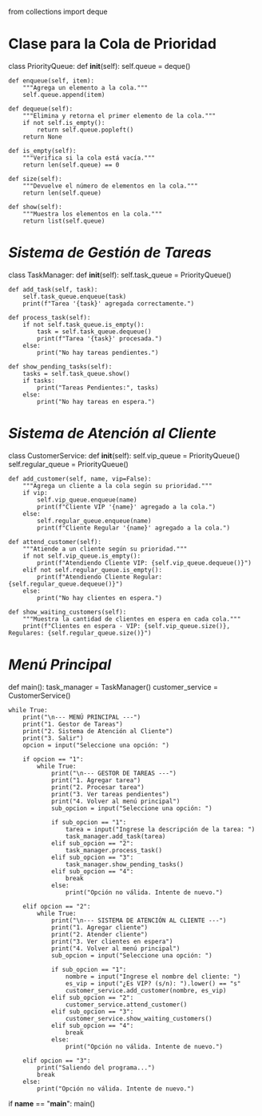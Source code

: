 from collections import deque

# Clase para la Cola de Prioridad
class PriorityQueue:
    def __init__(self):
        self.queue = deque()
    
    def enqueue(self, item):
        """Agrega un elemento a la cola."""
        self.queue.append(item)
    
    def dequeue(self):
        """Elimina y retorna el primer elemento de la cola."""
        if not self.is_empty():
            return self.queue.popleft()
        return None
    
    def is_empty(self):
        """Verifica si la cola está vacía."""
        return len(self.queue) == 0
    
    def size(self):
        """Devuelve el número de elementos en la cola."""
        return len(self.queue)
    
    def show(self):
        """Muestra los elementos en la cola."""
        return list(self.queue)


# *Sistema de Gestión de Tareas*
class TaskManager:
    def __init__(self):
        self.task_queue = PriorityQueue()
    
    def add_task(self, task):
        self.task_queue.enqueue(task)
        print(f"Tarea '{task}' agregada correctamente.")
    
    def process_task(self):
        if not self.task_queue.is_empty():
            task = self.task_queue.dequeue()
            print(f"Tarea '{task}' procesada.")
        else:
            print("No hay tareas pendientes.")
    
    def show_pending_tasks(self):
        tasks = self.task_queue.show()
        if tasks:
            print("Tareas Pendientes:", tasks)
        else:
            print("No hay tareas en espera.")


# *Sistema de Atención al Cliente*
class CustomerService:
    def __init__(self):
        self.vip_queue = PriorityQueue()
        self.regular_queue = PriorityQueue()
    
    def add_customer(self, name, vip=False):
        """Agrega un cliente a la cola según su prioridad."""
        if vip:
            self.vip_queue.enqueue(name)
            print(f"Cliente VIP '{name}' agregado a la cola.")
        else:
            self.regular_queue.enqueue(name)
            print(f"Cliente Regular '{name}' agregado a la cola.")
    
    def attend_customer(self):
        """Atiende a un cliente según su prioridad."""
        if not self.vip_queue.is_empty():
            print(f"Atendiendo Cliente VIP: {self.vip_queue.dequeue()}")
        elif not self.regular_queue.is_empty():
            print(f"Atendiendo Cliente Regular: {self.regular_queue.dequeue()}")
        else:
            print("No hay clientes en espera.")
    
    def show_waiting_customers(self):
        """Muestra la cantidad de clientes en espera en cada cola."""
        print(f"Clientes en espera - VIP: {self.vip_queue.size()}, Regulares: {self.regular_queue.size()}")


# *Menú Principal*
def main():
    task_manager = TaskManager()
    customer_service = CustomerService()
    
    while True:
        print("\n--- MENÚ PRINCIPAL ---")
        print("1. Gestor de Tareas")
        print("2. Sistema de Atención al Cliente")
        print("3. Salir")
        opcion = input("Seleccione una opción: ")
        
        if opcion == "1":
            while True:
                print("\n--- GESTOR DE TAREAS ---")
                print("1. Agregar tarea")
                print("2. Procesar tarea")
                print("3. Ver tareas pendientes")
                print("4. Volver al menú principal")
                sub_opcion = input("Seleccione una opción: ")
                
                if sub_opcion == "1":
                    tarea = input("Ingrese la descripción de la tarea: ")
                    task_manager.add_task(tarea)
                elif sub_opcion == "2":
                    task_manager.process_task()
                elif sub_opcion == "3":
                    task_manager.show_pending_tasks()
                elif sub_opcion == "4":
                    break
                else:
                    print("Opción no válida. Intente de nuevo.")

        elif opcion == "2":
            while True:
                print("\n--- SISTEMA DE ATENCIÓN AL CLIENTE ---")
                print("1. Agregar cliente")
                print("2. Atender cliente")
                print("3. Ver clientes en espera")
                print("4. Volver al menú principal")
                sub_opcion = input("Seleccione una opción: ")
                
                if sub_opcion == "1":
                    nombre = input("Ingrese el nombre del cliente: ")
                    es_vip = input("¿Es VIP? (s/n): ").lower() == "s"
                    customer_service.add_customer(nombre, es_vip)
                elif sub_opcion == "2":
                    customer_service.attend_customer()
                elif sub_opcion == "3":
                    customer_service.show_waiting_customers()
                elif sub_opcion == "4":
                    break
                else:
                    print("Opción no válida. Intente de nuevo.")

        elif opcion == "3":
            print("Saliendo del programa...")
            break
        else:
            print("Opción no válida. Intente de nuevo.")


if __name__ == "__main__":
    main()
